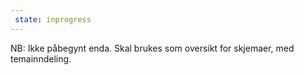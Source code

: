```yaml
---
 state: inprogress
---
```

NB: Ikke påbegynt enda. Skal brukes som oversikt for skjemaer, med temainndeling.
